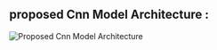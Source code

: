## proposed Cnn Model Architecture : 
![Proposed Cnn Model Architecture](https://github.com/srijonp4/8th-sem-project/blob/main/model.png?raw=true)
